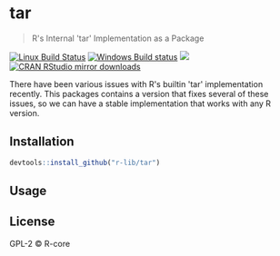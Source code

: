 


# tar

> R's Internal 'tar' Implementation as a Package

[![Linux Build Status](https://travis-ci.org/r-lib/tar.svg?branch=master)](https://travis-ci.org/r-lib/tar)
[![Windows Build status](https://ci.appveyor.com/api/projects/status/github/r-lib/tar?svg=true)](https://ci.appveyor.com/project/r-lib/tar)
[![](http://www.r-pkg.org/badges/version/tar)](http://www.r-pkg.org/pkg/tar)
[![CRAN RStudio mirror downloads](http://cranlogs.r-pkg.org/badges/tar)](http://www.r-pkg.org/pkg/tar)


There have been various issues with R's builtin 'tar' implementation
recently. This packages contains a version that fixes several of these
issues, so we can have a stable implementation that works with any R version.

## Installation


```r
devtools::install_github("r-lib/tar")
```

## Usage



## License

GPL-2 © R-core
